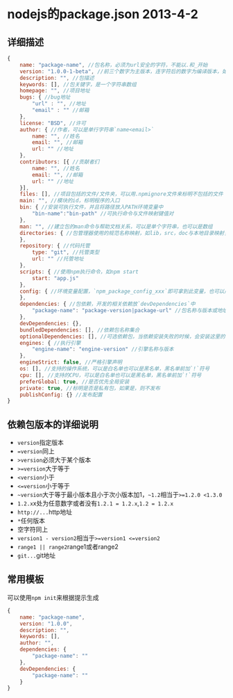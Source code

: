 ﻿nodejs的package.json 2013-4-2
=============================
详细描述
-------------
```javascript
{
    name: "package-name", //包名称，必须为url安全的字符，不能以.和_开始
    version: "1.0.0-1-beta", //前三个数字为主版本，连字符后的数字为编译版本，如果包含非数字，则认为是预发布版本，版本关系`0.1.2-7 > 0.1.2-7-beta > 0.1.2-6 > 0.1.2 > 0.1.2beta`
    description: "", //包描述
    keywords: [], //包关键字，是一个字符串数组
    homepage: "", //项目地址
    bugs: { //bug地址
        "url" : "", //地址 
        "email" : "" //邮箱
    },
    license: "BSD", //许可
    author: { //作者，可以是单行字符串`name<email>`
        name: "", //姓名
        email: "", //邮箱
        url: "" //地址
    },
    contributors: [{ //贡献者们
        name: "", //姓名
        email: "", //邮箱
        url: "" //地址
    }],
    files: [], //项目包括的文件/文件夹，可以用.npmignore文件来标明不包括的文件
    main: "", //模块的id，标明程序的入口
    bin: { //安装可执行文件，并且将路径放入PATH环境变量中 
        "bin-name":"bin-path" //可执行命令与文件映射键值对
    },
    man: "", //建立包的man命令与帮助文档关系，可以是单个字符串，也可以是数组
    directories: { //包管理器使用的规范名称映射，如lib，src，doc与本地目录映射关系
    }, 
    repository: { //代码托管
        type: "git", //托管类型
        url: "" //托管地址
    }, 
    scripts: { //使用npm执行命令，如npm start
        start: "app.js"
    }, 
    config: { //环境变量配置，`npm_package_config_xxx`即可拿到此变量，也可以用`npm config set [package]:xxx yyy`覆盖
    }, 
    dependencies: { //包依赖，开发的相关依赖放`devDependencies`中
        "package-name": "package-version|package-url" //包名称与版本或地址键值对
    },
    devDependencies: {},
    bundledDependencies: [], //依赖包名称集合
    optionalDependencies: [], //可选依赖包，当依赖安装失败的时候，会安装这里的
    engines: { //执行引擎
        "engine-name": "engine-version" //引擎名称与版本
    },
    engineStrict: false, //严格引擎声明
    os: [], //支持的操作系统，可以是白名单也可以是黑名单，黑名单前加`!`符号
    cpu: [], //支持的CPU，可以是白名单也可以是黑名单，黑名单前加`!`符号
    preferGlobal: true, //是否优先全局安装
    private: true, //标明是否是私有包，如果是，则不发布
    publishConfig: {} //发布配置
}
```
依赖包版本的详细说明
-------------
* `version`指定版本
* `=version`同上
* `>version`必须大于某个版本 
* `>=version`大于等于
* `<version`小于
* `<=version`小于等于
* `~version`大于等于最小版本且小于次小版本加1，`~1.2`相当于`>=1.2.0 <1.3.0`
* `1.2.x`x处为任意数字或者没有`1.2.1 = 1.2.x`,`1.2 = 1.2.x`
* `http://...`http地址
* `*`任何版本
* 空字符同上
* `version1 - version2`相当于`>=version1 <=version2`
* `range1 || range2`range1或者range2
* `git...`git地址

常用模板
-------------
可以使用`npm init`来根据提示生成
```javascript
{
    name: "package-name",
    version: "1.0.0",
    description: "",
    keywords: [],
    author: "",
    dependencies: {
        "package-name": ""
    },
    devDependencies: {
        "package-name": ""
    }
}
```